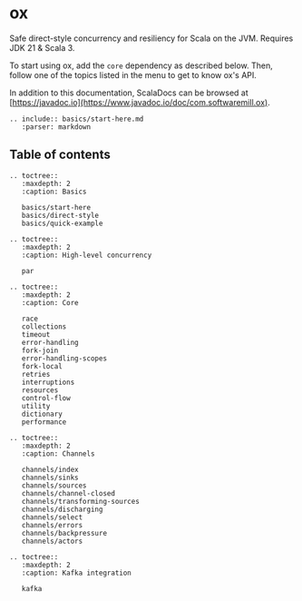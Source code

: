 # ox

Safe direct-style concurrency and resiliency for Scala on the JVM. Requires JDK 21 & Scala 3.

To start using ox, add the `core` dependency as described below. Then, follow one of the topics listed in the menu
to get to know ox's API.

In addition to this documentation, ScalaDocs can be browsed at [https://javadoc.io](https://www.javadoc.io/doc/com.softwaremill.ox).

```{eval-rst}
.. include:: basics/start-here.md
   :parser: markdown
```

## Table of contents

```{eval-rst}
.. toctree::
   :maxdepth: 2
   :caption: Basics
   
   basics/start-here
   basics/direct-style
   basics/quick-example

.. toctree::
   :maxdepth: 2   
   :caption: High-level concurrency
   
   par
   
.. toctree::
   :maxdepth: 2   
   :caption: Core
   
   race
   collections
   timeout
   error-handling
   fork-join
   error-handling-scopes
   fork-local
   retries
   interruptions
   resources
   control-flow
   utility
   dictionary
   performance

.. toctree::
   :maxdepth: 2
   :caption: Channels

   channels/index
   channels/sinks
   channels/sources
   channels/channel-closed
   channels/transforming-sources
   channels/discharging
   channels/select
   channels/errors
   channels/backpressure
   channels/actors

.. toctree::
   :maxdepth: 2
   :caption: Kafka integration

   kafka
